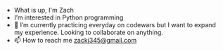 - What is up, I'm Zach
- I’m interested in Python programming 
- 🌱 I’m currently practicing everyday on codewars but I want to expand my experience. Looking to collaborate on anything.
- 📫 How to reach me zackj345@gmail.com

<!---
Zachj345/Zachj345 is a ✨ special ✨ repository because its `README.md` (this file) appears on your GitHub profile.
You can click the Preview link to take a look at your changes.
--->
